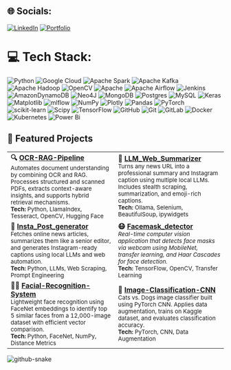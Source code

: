 ## 🌐 Socials:
[![LinkedIn](https://img.shields.io/badge/LinkedIn-%230077B5.svg?logo=linkedin&logoColor=white)](https://linkedin.com/in/www.linkedin.com/in/rohitsomisetty) 
[![Portfolio](https://img.shields.io/badge/Portfoilio-%230077B5.svg?logo=linkedin&logoColor=white)](https://rohit-somisetty.web.app/) 

# 💻 Tech Stack:
![Python](https://img.shields.io/badge/python-3670A0?style=for-the-badge&logo=python&logoColor=ffdd54) ![Google Cloud](https://img.shields.io/badge/GoogleCloud-%234285F4.svg?style=for-the-badge&logo=google-cloud&logoColor=white) ![Apache Spark](https://img.shields.io/badge/Apache%20Spark-FDEE21?style=for-the-badge&logo=apachespark&logoColor=black) ![Apache Kafka](https://img.shields.io/badge/Apache%20Kafka-000?style=for-the-badge&logo=apachekafka) ![Apache Hadoop](https://img.shields.io/badge/Apache%20Hadoop-66CCFF?style=for-the-badge&logo=apachehadoop&logoColor=black) ![OpenCV](https://img.shields.io/badge/opencv-%23white.svg?style=for-the-badge&logo=opencv&logoColor=white) ![Apache](https://img.shields.io/badge/apache-%23D42029.svg?style=for-the-badge&logo=apache&logoColor=white) ![Apache Airflow](https://img.shields.io/badge/Apache%20Airflow-017CEE?style=for-the-badge&logo=Apache%20Airflow&logoColor=white) ![Jenkins](https://img.shields.io/badge/jenkins-%232C5263.svg?style=for-the-badge&logo=jenkins&logoColor=white) ![AmazonDynamoDB](https://img.shields.io/badge/Amazon%20DynamoDB-4053D6?style=for-the-badge&logo=Amazon%20DynamoDB&logoColor=white) ![Neo4J](https://img.shields.io/badge/Neo4j-008CC1?style=for-the-badge&logo=neo4j&logoColor=white) ![MongoDB](https://img.shields.io/badge/MongoDB-%234ea94b.svg?style=for-the-badge&logo=mongodb&logoColor=white) ![Postgres](https://img.shields.io/badge/postgres-%23316192.svg?style=for-the-badge&logo=postgresql&logoColor=white) ![MySQL](https://img.shields.io/badge/mysql-4479A1.svg?style=for-the-badge&logo=mysql&logoColor=white) ![Keras](https://img.shields.io/badge/Keras-%23D00000.svg?style=for-the-badge&logo=Keras&logoColor=white) ![Matplotlib](https://img.shields.io/badge/Matplotlib-%23ffffff.svg?style=for-the-badge&logo=Matplotlib&logoColor=black) ![mlflow](https://img.shields.io/badge/mlflow-%23d9ead3.svg?style=for-the-badge&logo=numpy&logoColor=blue) ![NumPy](https://img.shields.io/badge/numpy-%23013243.svg?style=for-the-badge&logo=numpy&logoColor=white) ![Plotly](https://img.shields.io/badge/Plotly-%233F4F75.svg?style=for-the-badge&logo=plotly&logoColor=white) ![Pandas](https://img.shields.io/badge/pandas-%23150458.svg?style=for-the-badge&logo=pandas&logoColor=white) ![PyTorch](https://img.shields.io/badge/PyTorch-%23EE4C2C.svg?style=for-the-badge&logo=PyTorch&logoColor=white) ![scikit-learn](https://img.shields.io/badge/scikit--learn-%23F7931E.svg?style=for-the-badge&logo=scikit-learn&logoColor=white) ![Scipy](https://img.shields.io/badge/SciPy-%230C55A5.svg?style=for-the-badge&logo=scipy&logoColor=%white) ![TensorFlow](https://img.shields.io/badge/TensorFlow-%23FF6F00.svg?style=for-the-badge&logo=TensorFlow&logoColor=white) ![GitHub](https://img.shields.io/badge/github-%23121011.svg?style=for-the-badge&logo=github&logoColor=white) ![Git](https://img.shields.io/badge/git-%23F05033.svg?style=for-the-badge&logo=git&logoColor=white) ![GitLab](https://img.shields.io/badge/gitlab-%23181717.svg?style=for-the-badge&logo=gitlab&logoColor=white) ![Docker](https://img.shields.io/badge/docker-%230db7ed.svg?style=for-the-badge&logo=docker&logoColor=white) ![Kubernetes](https://img.shields.io/badge/kubernetes-%23326ce5.svg?style=for-the-badge&logo=kubernetes&logoColor=white) ![Power Bi](https://img.shields.io/badge/power_bi-F2C811?style=for-the-badge&logo=powerbi&logoColor=black)
## 📌 Featured Projects

<table>
  <tr>
    <td>
      <b>🔍 <a href="https://github.com/Rohit-Somisetty/OCR-RAG-Pipeline">OCR-RAG-Pipeline</a></b><br>
      <sub>Automates document understanding by combining OCR and RAG. Processes structured and scanned PDFs, extracts context-aware insights, and supports hybrid retrieval mechanisms.</sub><br>
      <sub><b>Tech:</b> Python, LlamaIndex, Tesseract, OpenCV, Hugging Face</sub>
    </td>
    <td>
      <b>🧠 <a href="https://github.com/Rohit-Somisetty/LLM_Web_Summarizer">LLM_Web_Summarizer</a></b><br>
      <sub>Turns any news URL into a professional summary and Instagram caption using multiple local LLMs. Includes stealth scraping, summarization, and emoji-rich captions.</sub><br>
      <sub><b>Tech:</b> Ollama, Selenium, BeautifulSoup, ipywidgets</sub>
    </td>
  </tr>
  <tr>
    <td>
      <b>📸 <a href="https://github.com/Rohit-Somisetty/Insta_Post_generator">Insta_Post_generator</a></b><br>
      <sub>Fetches online news articles, summarizes them like a senior editor, and generates Instagram-ready captions using local LLMs and web automation.</sub><br>
      <sub><b>Tech:</b> Python, LLMs, Web Scraping, Prompt Engineering</sub>
    </td>
    <td>
      <b>😷 <a href="https://github.com/Rohit-Somisetty/Facemask_detector">Facemask_detector</a></b><br>
      <sub><i>Real-time computer vision application that detects face masks via webcam using MobileNet, transfer learning, and Haar Cascades for face detection.</i></sub><br>
      <sub><b>Tech:</b> TensorFlow, OpenCV, Transfer Learning</sub>
    </td>
  </tr>
  <tr>
    <td>
      <b>🧑‍💻 <a href="https://github.com/Rohit-Somisetty/Facial-Recognition-System">Facial-Recognition-System</a></b><br>
      <sub>Lightweight face recognition using FaceNet embeddings to identify top 5 similar faces from a 12,000-image dataset with efficient vector comparison.</sub><br>
      <sub><b>Tech:</b> Python, FaceNet, NumPy, Distance Metrics</sub>
    </td>
    <td>
      <b>🐶 <a href="https://github.com/Rohit-Somisetty/Image-Classification-CNN-">Image-Classification-CNN</a></b><br>
      <sub>Cats vs. Dogs image classifier built using PyTorch CNN. Applies data augmentation, trains on Kaggle dataset, and evaluates classification accuracy.</sub><br>
      <sub><b>Tech:</b> PyTorch, CNN, Data Augmentation</sub>
    </td>
  </tr>
</table>

<!-- Proudly created with GPRM ( https://gprm.itsvg.in ) -->

<picture>
  <source media="(prefers-color-scheme: dark)" srcset="https://raw.githubusercontent.com/Tihor3393/Tihor3393/output/github-snake-dark.svg" />
  <source media="(prefers-color-scheme: light)" srcset="https://raw.githubusercontent.com/Tihor3393/Tihor3393/output/github-snake.svg" />
  <img alt="github-snake" src="https://raw.githubusercontent.com/Tihor3393/Tihor3393/output/github-snake.svg" />
</picture>
